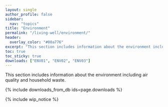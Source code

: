 ```yaml
---
layout: single
author_profile: false
sidebar:
  nav: "topics"
title: "Environment"
permalink: "/living-well/environment/"
header:
  overlay_color: "#00a776"
excerpt: "This section includes information about the environment including air quality and household waste."
toc: true
toc_sticky: true
downloads: ["ENV01", "ENV02", "ENV03"]
---
```

This section includes information about the environment including air quality and household waste.

{% include downloads_from_db ids=page.downloads %}

{% include wip_notice %}
